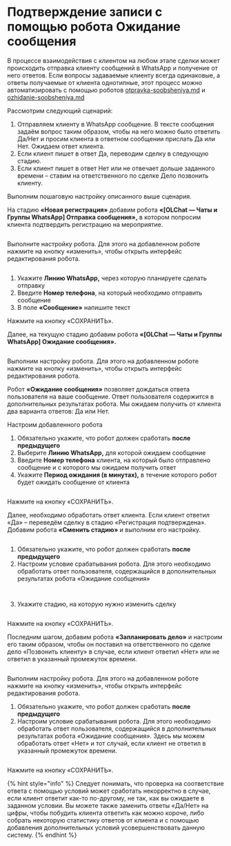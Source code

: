 # Подтверждение записи с помощью робота Ожидание сообщения

В процессе взаимодействия с клиентом на любом этапе сделки может происходить отправка клиенту сообщений в WhatsApp и получение от него ответов. Если вопросы задаваемые клиенту всегда одинаковые, а ответы получаемые от клиента однотипные, этот процесс можно автоматизировать с помощью роботов [otpravka-soobsheniya.md](../../roboty-i-aktiviti/roboty/otpravka-soobsheniya.md "mention") и [ozhidanie-soobsheniya.md](../../roboty-i-aktiviti/roboty/ozhidanie-soobsheniya.md "mention")

Рассмотрим следующий сценарий:

1. Отправляем клиенту в WhatsApp сообщение. В тексте сообщения задаём вопрос таким образом, чтобы на него можно было ответить Да/Нет и просим клиента в ответном сообщении прислать Да или Нет. Ожидаем ответ клиента.
2. Если клиент пишет в ответ Да, переводим сделку в следующую стадию.
3. Если клиент пишет в ответ Нет или не отвечает дольше заданного времени – ставим на ответственного по сделке Дело позвонить клиенту.

Выполним пошаговую настройку описанного выше сценария.

На стадию **«Новая регистрация»** добавим робота **«\[OLChat — Чаты и Группы WhatsApp] Отправка сообщения»,** в котором попросим клиента подтвердить регистрацию на мероприятие.

<figure><img src="../../.gitbook/assets/image (101).png" alt=""><figcaption></figcaption></figure>

Выполните настройку робота. Для этого на добавленном роботе нажмите на кнопку «изменить», чтобы открыть интерфейс редактирования робота.&#x20;

<figure><img src="../../.gitbook/assets/image (656).png" alt=""><figcaption></figcaption></figure>

1. Укажите **Линию WhatsApp,** через которую планируете сделать отправку
2. Введите **Номер телефона**, на который необходимо отправить сообщение
3. В поле **«Сообщение»** напишите текст

Нажмите на кнопку «СОХРАНИТЬ».

Далее, на текущую стадию добавим робота **«\[OLChat — Чаты и Группы WhatsApp] Ожидание сообщения».**

<figure><img src="../../.gitbook/assets/image (143).png" alt=""><figcaption></figcaption></figure>

Выполним настройку робота. Для этого на добавленном роботе нажмите на кнопку «изменить», чтобы открыть интерфейс редактирования робота.&#x20;

Робот **«Ожидание сообщения»** позволяет дождаться ответа пользователя на ваше сообщение. Ответ пользователя содержится в дополнительных результатах робота. Мы ожидаем получить от клиента два варианта ответов: Да или Нет.

Настроим добавленного робота

1. Обязательно укажите, что робот должен сработать **после предыдущего**
2. Выберите **Линию WhatsApp,** для которой ожидаем сообщение
3. Введите **Номер телефона** клиента, на который было отправлено сообщение и с которого мы ожидаем получить ответ
4. Укажите **Период ожидания (в минутах),** в течение которого робот будет ожидать сообщение от клиента

<figure><img src="../../.gitbook/assets/image (635).png" alt=""><figcaption></figcaption></figure>

Нажмите на кнопку «СОХРАНИТЬ».

Далее, необходимо обработать ответ клиента. Если клиент ответил «Да» – переведём сделку в стадию «Регистрация подтверждена». Добавим робота **«Сменить стадию»** и выполним его настройку.

<figure><img src="../../.gitbook/assets/image (139).png" alt=""><figcaption></figcaption></figure>

1. Обязательно укажите, что робот должен сработать **после предыдущего**
2. Настроим условие срабатывания робота. Для этого необходимо обработать ответ пользователя, содержащийся в дополнительных результатах робота «Ожидание сообщения»

<figure><img src="../../.gitbook/assets/image (148).png" alt=""><figcaption></figcaption></figure>

<figure><img src="../../.gitbook/assets/image (821).png" alt=""><figcaption></figcaption></figure>

3. Укажите стадию, на которую нужно изменить сделку

<figure><img src="../../.gitbook/assets/image (725).png" alt=""><figcaption></figcaption></figure>

Нажмите на кнопку «СОХРАНИТЬ».

Последним шагом, добавим робота **«Запланировать дело»** и настроим его таким образом, чтобы он поставил на ответственного по сделке дело «Позвонить клиенту» в случае, если клиент ответил «Нет» или не ответил в указанный промежуток времени.

<figure><img src="../../.gitbook/assets/image (657).png" alt=""><figcaption></figcaption></figure>

Выполним настройку робота. Для этого на добавленном роботе нажмите на кнопку «изменить», чтобы открыть интерфейс редактирования робота.

1. Обязательно укажите, что робот должен сработать **после предыдущего**
2. Настроим условие срабатывания робота. Для этого необходимо обработать ответ пользователя, содержащийся в дополнительных результатах робота «Ожидание сообщения». Здесь мы можем обработать ответ «Нет» и тот случай, если клиент не ответил в указанный промежуток времени.

<figure><img src="../../.gitbook/assets/image (678).png" alt=""><figcaption></figcaption></figure>

Нажмите на кнопку «СОХРАНИТЬ».

{% hint style="info" %}
Следует понимать, что проверка на соответствие ответа с помощью условий может сработать некорректно в случае, если клиент ответит как-то по-другому, не так, как вы ожидаете в заданном условии. Вы можете также заменить ответы «Да/Нет» на цифры, чтобы побудить клиента ответить как можно короче, либо собрать некоторую статистику ответов от клиента и с помощью добавления дополнительных условий усовершенствовать данную систему.
{% endhint %}
